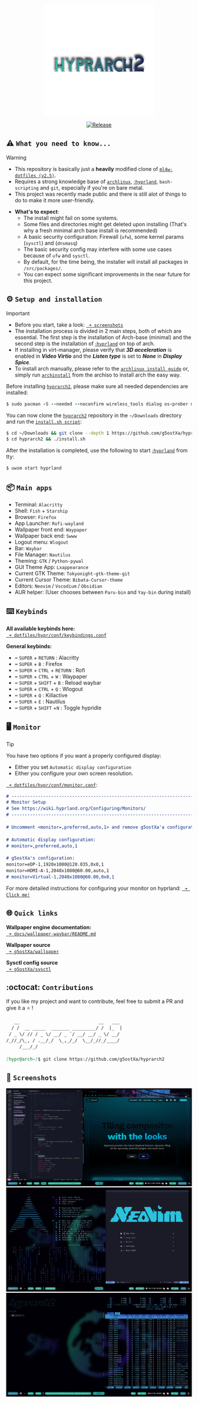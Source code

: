 <div align="center">
<img src="/assets/IMG_3279.png" width="300" height="300"/>
</div>

<div align="center">

[![Release](https://img.shields.io/badge/Latest_Release-v1.3-blue.svg)](/releases/tag/v1.3)
</div>

## ⚠️ `What you need to know...`
> [!WARNING]
> - This repository is basically just a **heavily** modified clone of [`ml4w-dotfiles (v2.5)`](https://github.com/mylinuxforwork/dotfiles).
> - Requires a strong knowledge base of [`archlinux`](https://archlinux.org), [`💧hyprland`](https://hyprland.org), `bash-scripting` and `git`, especially if you're on bare metal.
> - This project was recently made public and there is still alot of things to do to make it more user-friendly.

- **What's to expect**:
  - The install might fail on some systems.
  - Some files and directories might get deleted upon installing (That's why a fresh minimal arch base install is recommended)
  - A basic security configuration: Firewall (`ufw`), some kernel params (`sysctl`) and (`dnsmasq`)
  - The basic security config may interfere with some use cases because of `ufw` and `sysctl`.
  - By default, for the time being,  the installer will install all packages in `/src/packages/`.
  - You can expect some significant improvements in the near future for this project. 

## ⚙️ `Setup and installation`
> [!IMPORTANT]
> - Before you start, take a look: [` ➜ screenshots`](https://github.com/g5ostXa/hyprarch2#-screenshots)
> - The installation process is divided in 2 main steps, both of which are essential. The first step is the installation of Arch-base (minimal) and the second step is the installation of [`💧hyprland`](https://hyprland.org) on top of arch.
> - If installing in virt-manager, please verify that **_3D acceleration_** is enabled in **_Video Virtio_** and the **_Listen type_** is set to **_None_** in **_Display Spice_**.
> - To install arch manually, please refer to the [`archlinux install guide`](https://wiki.archlinux.org/title/Installation_guide) or, simply run [`archinstall`](https://github.com/archlinux/archinstall) from the archiso to install arch the easy way.

Before installing [`hyprarch2`](/), please make sure all needed dependencies are installed:
```ruby
$ sudo pacman -S --needed --noconfirm wireless_tools dialog os-prober mtools dosfstools base-devel git reflector xdg-utils xdg-user-dirs gum figlet dnsmasq vim openssh
```

 You can now clone the [`hyprarch2`](/) repository in the `~/Downloads` directory and run the [`install.sh script`](/install.sh):
```bash
$ cd ~/Downloads && git clone --depth 1 https://github.com/g5ostXa/hyprarch2.git
$ cd hyprarch2 && ./install.sh
```

After the installation is completed, use the following to start [`💧hyprland`](https://hyprland.org) from tty:
```ruby
$ uwsm start hyprland
```

## 📦 `Main apps`
- Terminal: `Alacritty`
- Shell: `Fish` + `Starship`
- Browser: `Firefox`
- App Launcher: `Rofi-wayland`
- Wallpaper front end: `Waypaper`
- Wallpaper back end: `Swww`
- Logout menu: `Wlogout`
- Bar: `Waybar`
- File Manager: `Nautilus`
- Theming: `GTK` / `Python-pywal`
- GUI Theme App: `Lxappearance`
- Current GTK Theme: `Tokyonight-gtk-theme-git`
- Current Cursor Theme: `Bibata-Cursor-theme`
- Editors: `Neovim` / `Vscodium` / `Obsidian`
- AUR helper: (User chooses between `Paru-bin` and `Yay-bin` during install)

## ⌨️ `Keybinds`
**All available keybinds here:**\
[` ➜ dotfiles/hypr/conf/keybindings.conf`](/dotfiles/hypr/conf/keybindings.conf)

**General keybinds:**
- `⌨️` `SUPER` + `RETURN` : Alacritty
- `⌨️` `SUPER` + `B` : Firefox
- `⌨️` `SUPER` + `CTRL` + `RETURN` : Rofi
- `⌨️` `SUPER` + `CTRL` + `W` : Waypaper 
- `⌨️` `SUPER` + `SHIFT` + `B` : Reload waybar 
- `⌨️` `SUPER` + `CTRL` + `Q` : Wlogout
- `⌨️` `SUPER` + `Q` : Killactive
- `⌨️` `SUPER` + `E` : Nautilus
- `⌨️` `SUPER` + `SHIFT` +`N` : Toggle hypridle

## 🖥️ `Monitor`
> [!TIP]
> You have two options if you want a properly configured display:
> - Either you set `Automatic display configuration` 
> - Either you configure your own screen resolution.

[` ➜ dotfiles/hypr/conf/monitor.conf`](/dotfiles/hypr/conf/monitor.conf):
```md
# -------------------------------------------------------------------------------------
# Monitor Setup
# See https://wiki.hyprland.org/Configuring/Monitors/
# -------------------------------------------------------------------------------------

# Uncomment <monitor=,preferred,auto,1> and remove g5ostXa'a configuration if you want to use Automatic display configuration.

# Automatic display configuration:
# monitor=,preferred,auto,1

# g5ostXa's configuration:
monitor=eDP-1,1920x1080@120.035,0x0,1
monitor=HDMI-A-1,2048x1080@60.00,auto,1
# monitor=Virtual-1,2048x1080@60.00,0x0,1
```
For more detailed instructions for configuring your monitor on hyprland: [` ➜ Click me!`](https://wiki.hyprland.org/Configuring/Monitors)

## 🌐 `Quick links`
**Wallpaper engine documentation:**\
[` ➜ docs/wallpaper-waybar/README.md`](/docs/wallpaper-waybar/README.md)

**Wallpaper source**\
[` ➜ g5ostXa/wallpaper`](https://github.com/g5ostXa/wallpaper)

**Sysctl config source**\
[` ➜ g5ostXa/sysctl`](https://github.com/g5ostXa/sysctl)

## :octocat: `Contributions`
If you like my project and want to contribute, feel free to submit a PR and give it a ⭐ !
```md
   __                              __   ___
  / /  __ _____  _______ _________/ /  |_  |
 / _ \/ // / _ \/ __/ _ `/ __/ __/ _ \/ __/
/_//_/\_, / .__/_/  \_,_/_/  \__/_//_/____/
     /___/_/

[hypr@arch~]$ git clone https://github.com/g5ostXa/hyprarch2
```

## 📸 `Screenshots`
<img src="/docs/screenshots/screenshot-20241201-164323.png"/>
<img src="/docs/screenshots/screenshot-20241201-165449.png"/>
<img src="/docs/screenshots/screenshot-20241201-214501.png"/>
